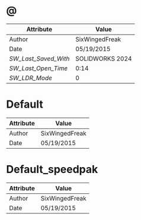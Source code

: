# @
| Attribute | Value |
| ---  | ---     |
| Author | SixWingedFreak |
| Date | 05/19/2015 |
| _SW_Last_Saved_With_ | SOLIDWORKS 2024 |
| _SW_Last_Open_Time_ | 0:14 |
| _SW_LDR_Mode_ | 0 |
# Default
| Attribute | Value |
| ---  | ---     |
| Author | SixWingedFreak |
| Date | 05/19/2015 |
# Default_speedpak
| Attribute | Value |
| ---  | ---     |
| Author | SixWingedFreak |
| Date | 05/19/2015 |
